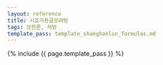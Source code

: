 ```yaml
---
layout: reference
title: 시호가용골모려탕
tags: 상한론, 처방
template_pass: template_shanghanlun_formulas.md
---
```



{% include {{ page.template_pass }} %}
